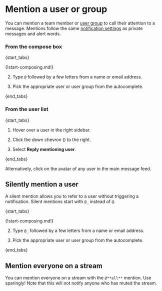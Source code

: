 # Mention a user or group

You can mention a team member or [user group](/help/user-groups) to call their attention to a
message. Mentions follow the same
[notification settings](/help/pm-mention-alert-notifications) as private
messages and alert words.

### From the compose box

{start_tabs}

{!start-composing.md!}

2. Type `@` followed by a few letters from a name or email address.

3. Pick the appropriate user or user group from the autocomplete.

{end_tabs}

### From the user list

{start_tabs}

1. Hover over a user in the right sidebar.

1. Click the down chevron (<i class="fa fa-chevron-down"></i>) to the right.

1. Select **Reply mentioning user**.

{end_tabs}

Alternatively, click on the avatar of any user in the main message feed.

## Silently mention a user

A silent mention allows you to refer to a user without triggering a
notification. Silent mentions start with `@_` instead of `@`.

{start_tabs}

{!start-composing.md!}

2. Type `@_` followed by a few letters from a name or email address.

3. Pick the appropriate user or user group from the autocomplete.

{end_tabs}

## Mention everyone on a stream

You can mention everyone on a stream with the `@**all**` mention. Use
sparingly! Note that this will not notify anyone who has muted the stream.
